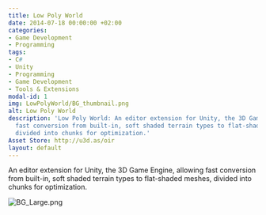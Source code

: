 ```yaml
---
title: Low Poly World
date: 2014-07-18 00:00:00 +02:00
categories:
- Game Development
- Programming
tags:
- C#
- Unity
- Programming
- Game Development
- Tools & Extensions
modal-id: 1
img: LowPolyWorld/BG_thumbnail.png
alt: Low Poly World
description: 'Low Poly World: An editor extension for Unity, the 3D Game Engine, allowing
  fast conversion from built-in, soft shaded terrain types to flat-shaded meshes,
  divided into chunks for optimization.'
Asset Store: http://u3d.as/oir
layout: default
---
```


An editor extension for Unity, the 3D Game Engine, allowing fast conversion from built-in, soft shaded terrain types to flat-shaded meshes, divided into chunks for optimization.

![BG_Large.png](/uploads/BG_Large.png)